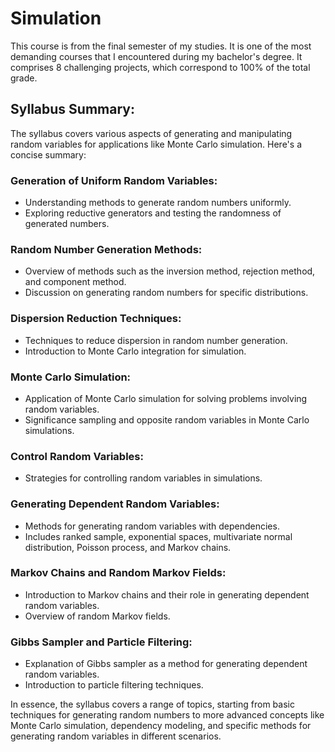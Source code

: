 # Simulation

This course is from the final semester of my studies. It is one of the most demanding courses that I encountered during my bachelor's degree. It comprises 8 challenging projects, which correspond to 100% of the total grade.


## Syllabus Summary:

The syllabus covers various aspects of generating and manipulating random variables for applications like Monte Carlo simulation. Here's a concise summary:

### Generation of Uniform Random Variables:

- Understanding methods to generate random numbers uniformly.
- Exploring reductive generators and testing the randomness of generated numbers.

### Random Number Generation Methods:

- Overview of methods such as the inversion method, rejection method, and component method.
- Discussion on generating random numbers for specific distributions.

### Dispersion Reduction Techniques:

- Techniques to reduce dispersion in random number generation.
- Introduction to Monte Carlo integration for simulation.

### Monte Carlo Simulation:

- Application of Monte Carlo simulation for solving problems involving random variables.
- Significance sampling and opposite random variables in Monte Carlo simulations.

### Control Random Variables:

- Strategies for controlling random variables in simulations.

### Generating Dependent Random Variables:

- Methods for generating random variables with dependencies.
- Includes ranked sample, exponential spaces, multivariate normal distribution, Poisson process, and Markov chains.

### Markov Chains and Random Markov Fields:

- Introduction to Markov chains and their role in generating dependent random variables.
- Overview of random Markov fields.

### Gibbs Sampler and Particle Filtering:

- Explanation of Gibbs sampler as a method for generating dependent random variables.
- Introduction to particle filtering techniques.

In essence, the syllabus covers a range of topics, starting from basic techniques for generating random numbers to more advanced concepts like Monte Carlo simulation, dependency modeling, and specific methods for generating random variables in different scenarios.
